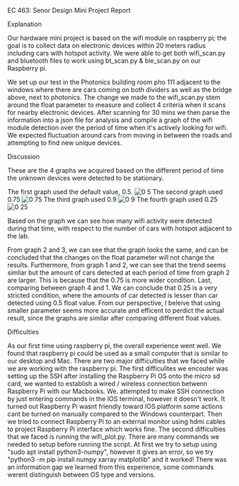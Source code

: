 EC 463: Senor Design Mini Project Report

Explanation

  Our hardware mini project is based on the wifi module on raspberry pi; the goal is to collect data on electronic devices within 20 meters radius including cars with hotspot activity. We were able to get both wifi_scan.py and bluetooth files to work using bt_scan.py & ble_scan.py on our Raspberry pi. 
  
  We set up our test in the Photonics building room pho 111 adjacent to the windows where there are cars coming on both dividers as well as the bridge above, next to photonics. The change we made to the wifi_scan.py stem around the float parameter to measure and collect 4 criteria when it scans for nearby electronic devices. After scanning for 30 mins we then parse the information into a json file for analysis and compile a graph of the wifi module detection over the period of time when it's actively looking for wifi. We expected fluctuation around cars from moving in between the roads and attempting to find new unique devices.



Discussion

These are the 4 graphs we acquired based on the different period of time the unknown devices were detected to be stationary.

The first graph used the default value, 0.5.
![0 5](https://user-images.githubusercontent.com/90575789/133714459-782a958a-ae83-4881-8f02-4d0774f23684.png)
The second graph used 0.75
![0 75](https://user-images.githubusercontent.com/90575789/133714533-08389b74-4017-4765-b52c-d0f81bbbd1ed.png)
The third graph used 0.9
![0 9](https://user-images.githubusercontent.com/90575789/133714604-09d5d82b-a584-4a92-81ac-ada484cb467c.png)
The fourth graph used 0.25
![0 25](https://user-images.githubusercontent.com/90575789/133714606-bf093686-88fa-4765-b49b-c050580fb444.png)

Based on the graph we can see how many wifi activity were detected during that time, with respect to the number of cars with hotspot adjacent to the lab. 

From graph 2 and 3, we can see that the graph looks the same, and can be concluded that the changes on the float parameter will not change the results. Furthermore, from graph 1 and 2, we can see that the trend seems simliar but the amount of cars detected at each period of time from graph 2 are larger. This is because that the 0.75 is more wider condition. Last, comparing between graph 4 and 1. We can conclude that 0.25 is a very stricted condition, where the amounts of car detected is lesser than car detected using 0.5 float value. From our perspective, I beleive that using smaller parameter seems more accurate and efficent to perdict the actual result, since the graphs are similar after comparing different float values.



Difficulties

As our first time using raspberry pi, the overall experience went well. We found that raspberry pi could be used as a small computer that is similar to our desktop and Mac. There are two major difficulties that we faced while we are working with the raspberry pi. The first difficulites we encouter was setting up the SSH after installing the Raspberry Pi OS onto the micro sd card, we wanted to establish a wired / wireless connection betwenn Raspberry Pi with our Macbooks. We. attempted to make SSH connection by just entering commands in the IOS terminal, however it doesn't work. It turned out Raspberry Pi wasnt friendly toward IOS platform some actions cant be turned on manually compared to the Windows counterpart. Then we tried to connect Raspberry Pi to an external monitor using hdmi cables to project Raspberry Pi interface which works fine. The second difficulties that we faced is running the wifi_plot.py. There are many commands we needed to setup before running the script. At first we try to setup using "sudo apt install python3-numpy", however it gives an error, so we try "python3 -m pip install numpy xarray matplotlib" and it worked! There was an information gap we learned from this experience, some commands werent distinguish between OS type and versions.
